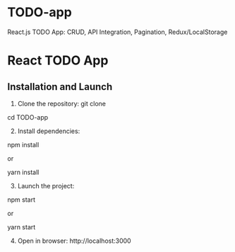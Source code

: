 # TODO-app
React.js TODO App: CRUD, API Integration, Pagination, Redux/LocalStorage
# React TODO App

## Installation and Launch

1. Clone the repository:
git clone [<repository-link>](https://github.com/ivan10gudko/TODO-app)

cd TODO-app

2. Install dependencies:

npm install

or

yarn install

3. Launch the project:

npm start

or

yarn start

4. Open in browser: http://localhost:3000